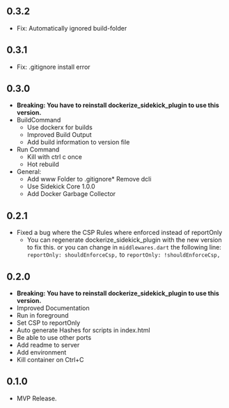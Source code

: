 ## 0.3.2

- Fix: Automatically ignored build-folder

## 0.3.1

- Fix: .gitignore install error

## 0.3.0

- **Breaking: You have to reinstall dockerize_sidekick_plugin to use this version.**
- BuildCommand
  - Use dockerx for builds
  - Improved Build Output
  - Add build information to version file
- Run Command
  - Kill with ctrl c once
  - Hot rebuild
- General:
  - Add www Folder to .gitignore* Remove dcli
  - Use Sidekick Core 1.0.0
  - Add Docker Garbage Collector

## 0.2.1

- Fixed a bug where the CSP Rules where enforced instead of reportOnly
  - You can regenerate dockerize_sidekick_plugin with the new version to fix this.
    or you can change in `middlewares.dart` the following line: `reportOnly: shouldEnforceCsp,` to `reportOnly: !shouldEnforceCsp,`

## 0.2.0

- **Breaking: You have to reinstall dockerize_sidekick_plugin to use this version.**
- Improved Documentation
- Run in foreground
- Set CSP to reportOnly
- Auto generate Hashes for scripts in index.html
- Be able to use other ports
- Add readme to server
- Add environment
- Kill container on Ctrl+C

## 0.1.0

- MVP Release.
